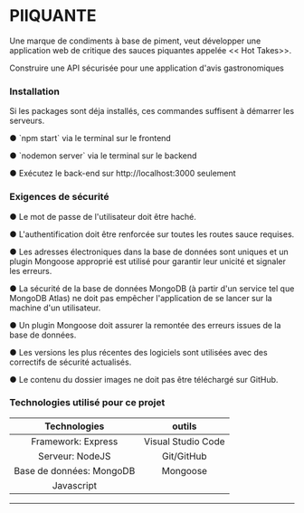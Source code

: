 # PIIQUANTE

<p>Une marque de condiments à base de piment, veut développer une application web de critique des sauces piquantes appelée << Hot Takes>>.</p>

<p>Construire une API sécurisée pour une application d'avis gastronomiques</p>

<h3>Installation</h3>

<p>Si les packages sont déja installés, ces commandes suffisent à démarrer les serveurs.</p>

<p>● `npm start` via le terminal sur le frontend</p>
<p>● `nodemon server` via le terminal sur le backend</p>
<p>● Exécutez le back-end sur http://localhost:3000 seulement</p>

<h3>Exigences de sécurité</h3>

<p>● Le mot de passe de l'utilisateur doit être haché.</p>
<p>● L'authentification doit être renforcée sur toutes les routes sauce requises.</p>
<p>● Les adresses électroniques dans la base de données sont uniques et un
plugin Mongoose approprié est utilisé pour garantir leur unicité et signaler
les erreurs.<p>
<p>● La sécurité de la base de données MongoDB (à partir d'un service tel que
MongoDB Atlas) ne doit pas empêcher l'application de se lancer sur la
machine d'un utilisateur.<p>
<p>● Un plugin Mongoose doit assurer la remontée des erreurs issues de la base
de données.</p>
<p>● Les versions les plus récentes des logiciels sont utilisées avec des correctifs
de sécurité actualisés.</p>
<p>● Le contenu du dossier images ne doit pas être téléchargé sur GitHub.</p>

<h3>Technologies utilisé pour ce projet</h3>


|       Technologies          |       outils          |
|:---------------------------:|:---------------------:|
| Framework: Express          | Visual Studio Code    |
| Serveur: NodeJS             | Git/GitHub            |
| Base de données: MongoDB    | Mongoose              |
| Javascript                  |                       |
-------------------------------------------------------



	


